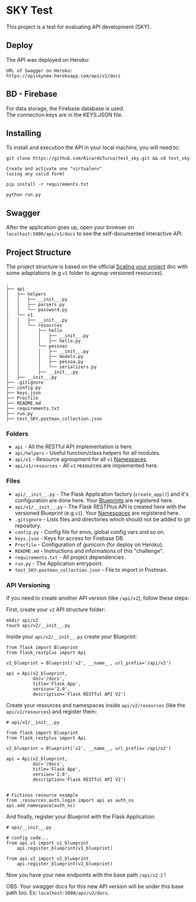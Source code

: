 # SKY Test
This project is a test for evaluating API development (SKY).

## Deploy

The API was deployed on Heroku:

```
URL of Swagger on Heroku: 
https://apiskynew.herokuapp.com/api/v1/docs
```

## BD - Firebase

For data storage, the Firebase database is used.  
The connection keys are in the KEYS.JSON file.

## Installing

To install and execution the API in your local machine, you will need to:

```
git clone https://github.com/RicardoTurco/test_sky.git && cd test_sky

Create and activate one "virtualenv"
(using any valid form) 

pip install -r requirements.txt

python run.py
```

## Swagger

After the application goes up, open your browser on `localhost:5000/api/v1/docs` to see the self-documented interactive API.

## Project Structure

The project structure is based on the official [Scaling your project](https://flask-restplus.readthedocs.io/en/stable/scaling.html#multiple-apis-with-reusable-namespaces) doc with some adaptations (e.g `v1` folder to agroup versioned resources).

```
.
├── api
│   ├── helpers
│   │   ├── __init__.py
│   │   ├── parsers.py
│   │   └── password.py
│   └── v1
│   │   ├── __init__.py
│   │   └── resources
│   │       ├── hello
│   │       │   ├── __init__.py
│   │       │   ├── hello.py
│   │       └── pessoas
│   │       │   ├── __init__.py
│   │       │   ├── models.py
│   │       │   ├── pessoa.py
│   │       │   └── serializers.py
│   │       ├── __init__.py
│   ├── __init__.py
├── .gitignore
├── config.py
├── keys.json
├── Procfile
├── README.md
├── requirements.txt
├── run.py
├── test_SKY.postman_collection.json

```
### Folders

* `api` - All the RESTful API implementation is here.
* `api/helpers` - Useful function/class helpers for all modules.
* `api/v1` - Resource agroupment for all `v1` [Namespaces](https://flask-restplus.readthedocs.io/en/stable/scaling.html#multiple-namespaces).
* `api/v1/resources` - All `v1` resources are implemented here.

### Files

* `api/__init__.py` - The Flask Application factory (`create_app()`) and it's configuration are done here. Your [Blueprints](https://flask-restplus.readthedocs.io/en/stable/scaling.html#use-with-blueprints) are registered here.
* `api/v1/__init__.py` - The Flask RESTPlus API is created here with the versioned Blueprint (e.g `v1`). Your [Namespaces](https://flask-restplus.readthedocs.io/en/stable/scaling.html#multiple-namespaces) are registered here.
* `.gitignore` - Lists files and directories which should not be added to git repository.
* `config.py` - Config file for envs, global config vars and so on.
* `keys.json` - Keys for access for Firebase DB.
* `Procfile` - Configuration of gunicorn (for deploy on Heroku).
* `README.md` - Instructions and informations of this "challenge".
* `requirements.txt` - All project dependencies.
* `run.py` - The Application entrypoint.
* `test_SKY.postman_collection.json` - File to import in Postman.

### API Versioning

If you need to create another API version (like `/api/v2`), follow these steps:

First, create your `v2` API structure folder:

```
mkdir api/v2
touch api/v2/__init__.py
```

Inside your `api/v2/__init__.py` create your Blueprint:

```
from flask import Blueprint
from flask_restplus import Api

v2_blueprint = Blueprint('v2', __name__, url_prefix='/api/v2')

api = Api(v2_blueprint,
          doc='/docs',
          title='Flask App',
          version='2.0',
          description='Flask RESTful API V2')
```

Create your resources and namespaces inside `api/v2/resources` (like the `api/v1/resources`) and register them:

```
# api/v2/__init__.py

from flask import Blueprint
from flask_restplus import Api

v2_blueprint = Blueprint('v2', __name__, url_prefix='/api/v2')

api = Api(v2_blueprint,
          doc='/docs',
          title='Flask App',
          version='2.0',
          description='Flask RESTful API V2')


# Fictious resource example
from .resources.auth.login import api as auth_ns
api.add_namespace(auth_ns)

```

And finally, register your Blueprint with the Flask Application:

```
# api/__init__.py

# config code...
from api.v1 import v1_blueprint
    api.register_blueprint(v1_blueprint)

from api.v2 import v2_blueprint
    api.register_blueprint(v2_blueprint)

```

Now you have your new endpoints with the base path `/api/v2` :) !

OBS: Your swagger docs for this new API version will be under this base path too. Ex: `localhost:5000/api/v2/docs`.

